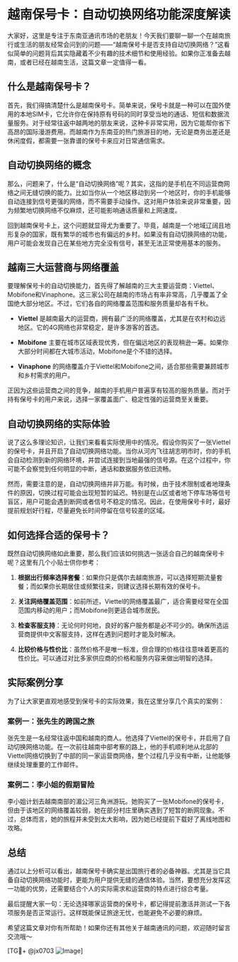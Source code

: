 # 越南保号卡：自动切换网络功能深度解读

大家好，这里是专注于东南亚通讯市场的老朋友！今天我们要聊一聊一个在越南旅行或生活的朋友经常会问到的问题——“越南保号卡是否支持自动切换网络？”这看似简单的问题背后其实隐藏着不少有趣的技术细节和使用经验。如果你正准备去越南，或者已经在越南生活，这篇文章一定值得一看。

## 什么是越南保号卡？

首先，我们得搞清楚什么是越南保号卡。简单来说，保号卡就是一种可以在国外使用的本地SIM卡，它允许你在保持原有号码的同时享受当地的通话、短信和数据流量服务。对于经常往返中越两地的朋友来说，这种卡非常实用，因为它能帮你省下高昂的国际漫游费用。而越南作为东南亚的热门旅游目的地，无论是商务出差还是休闲度假，都需要一张靠谱的保号卡来应对日常通信需求。

## 自动切换网络的概念

那么，问题来了，什么是“自动切换网络”呢？其实，这指的是手机在不同运营商网络之间无缝切换的能力。比如当你从一个地区移动到另一个地区时，你的手机能够自动连接到信号更强的网络，而不需要手动操作。这对用户体验来说非常重要，因为频繁地切换网络不仅麻烦，还可能影响通话质量和上网速度。

回到越南保号卡上，这个问题就显得尤为重要了。毕竟，越南是一个地域辽阔且地形复杂的国家，既有繁华的城市也有偏远的乡村。如果没有自动切换网络的功能，用户可能会发现自己在某些地方完全没有信号，甚至无法正常使用基本的服务。

## 越南三大运营商与网络覆盖

要理解保号卡的自动切换能力，首先得了解越南的三大主要运营商：Viettel、Mobifone和Vinaphone。这三家公司在越南的市场占有率非常高，几乎覆盖了全国绝大部分地区。不过，它们各自的网络覆盖范围和服务质量却各有千秋。

- **Viettel** 是越南最大的运营商，拥有最广泛的网络覆盖，尤其是在农村和边远地区。它的4G网络也非常稳定，是许多游客的首选。
  
- **Mobifone** 主要在城市区域表现优秀，但在偏远地区的表现稍逊一筹。如果你大部分时间都在大城市活动，Mobifone是个不错的选择。

- **Vinaphone** 的网络覆盖介于Viettel和Mobifone之间，适合那些需要兼顾城市和乡村需求的用户。

正因为这些运营商之间的竞争，越南的手机用户普遍享有较高的服务质量。而对于持有保号卡的用户来说，选择一家覆盖面广、稳定性强的运营商至关重要。

## 自动切换网络的实际体验

说了这么多理论知识，让我们来看看实际使用中的情况。假设你购买了一张Viettel的保号卡，并且开启了自动切换网络功能。当你从河内飞往胡志明市时，你的手机会自动检测到新的网络环境，并尝试连接到当地最强的信号源。在这个过程中，你可能不会察觉到任何明显的中断，通话和数据服务依旧流畅。

然而，需要注意的是，自动切换网络并非万能。有时候，由于技术限制或者地理条件的原因，切换过程可能会出现短暂的延迟。特别是在山区或者地下停车场等信号盲区，用户可能会遇到断网或者信号不稳定的情况。因此，在使用保号卡时，最好提前规划好行程，尽量避免长时间停留在信号较差的区域。

## 如何选择合适的保号卡？

既然自动切换网络如此重要，那么我们应该如何挑选一张适合自己的越南保号卡呢？这里有几个小贴士供你参考：

1. **根据出行频率选择套餐**：如果你只是偶尔去越南旅游，可以选择短期流量套餐；而如果你长期居住或频繁往来，则建议选择长期有效的保号卡。

2. **关注网络覆盖范围**：如前所述，Viettel的网络覆盖最广，适合需要经常在全国范围内移动的用户；而Mobifone则更适合城市居民。

3. **检查客服支持**：无论何时何地，良好的客户服务都是必不可少的。确保所选运营商提供中文客服支持，这样在遇到问题时才能及时解决。

4. **比较价格与性价比**：虽然价格不是唯一标准，但合理的价格往往意味着更高的性价比。可以通过对比多家供应商的价格和服务内容来做出明智的选择。

## 实际案例分享

为了让大家更直观地感受到保号卡的实际效果，我在这里分享几个真实的案例：

### 案例一：张先生的跨国之旅
张先生是一名经常往返中国和越南的商人。他选择了Viettel的保号卡，并启用了自动切换网络功能。在一次前往越南中部考察的路上，他的手机顺利地从北部的Viettel网络切换到了中部的同一家运营商网络，整个过程几乎没有中断，让他能够继续处理重要的工作邮件。

### 案例二：李小姐的假期冒险
李小姐计划去越南南部的湄公河三角洲游玩。她购买了一张Mobifone的保号卡，但由于该地区的网络覆盖较弱，她在部分村庄里确实遇到了短暂的断网现象。不过，总体而言，她的旅程并未受到太大影响，因为她已经提前下载好了离线地图和攻略。

## 总结

通过以上分析可以看出，越南保号卡确实是出国旅行者的必备神器。尤其是当它具备自动切换网络功能时，更能为用户提供无缝的通信体验。当然，要想充分发挥这一功能的优势，还需要结合个人的实际需求和运营商的特点进行综合考量。

最后提醒大家一句：无论选择哪家运营商的保号卡，都记得提前激活并测试一下各项服务是否正常运行。这样既能保证旅途无忧，也能避免不必要的麻烦。

希望这篇文章对你有所帮助！如果你还有其他关于越南通讯的问题，欢迎随时留言交流哦～

[TG💪+ @jx0703 ![Image](https://github.com/user-attachments/assets/dbca1d08-cadb-493c-b0ec-ad6f7a83f270)]